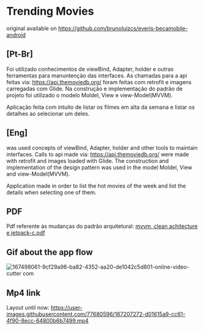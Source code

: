 # Trending Movies

original available on https://github.com/brunoluizcs/everis-becamobile-android

  ## [Pt-Br]
  
  Foi utilizado conhecimentos de viewBind, Adapter, holder e outras ferramentas para manuntenção das interfaces.
  As chamadas para a api feitas via: https://api.themoviedb.org/ foram feitas com retrofit e imagens carregadas com Glide.
  Na construção e implementação do padrão de projeto foi utilizado o modelo Moldel, View e view-Model(MVVM). 

  Aplicação feita com intuito de listar os filmes em alta da semana e listar os detalhes ao selecionar um deles. 

## [Eng]
  was used concepts of viewBind, Adapter, holder and other tools to maintain interfaces.
  Calls to api made via: https://api.themoviedb.org/ were made with retrofit and images loaded with Glide.
  The construction and implementation of the design pattern was used in the model Moldel, View and view-Model(MVVM).
  
  Application made in order to list the hot movies of the week and list the details when selecting one of them.
  
  ## PDF
  Pdf referente às mudanças do padrão arquitetural:
  [mvvm, clean achitecture e jetpack-c.pdf](https://github.com/allan8araujo/everis-becamobile-android/files/8679150/mvvm.clean.achitecture.e.jetpack-c.pdf)
  
  ## Gif about the app flow
![167498061-9cf29a96-ba82-4352-aa20-de1042c5d801-_online-video-cutter com_](https://user-images.githubusercontent.com/77680596/168090834-afc0155a-0b13-415a-9328-aa79b4055d59.gif)


## Mp4 link
Layout until now:
https://user-images.githubusercontent.com/77680596/167207272-d01615a9-cc61-4f90-8ecc-64800b6b7499.mp4


